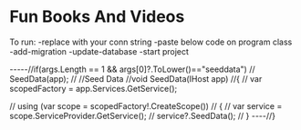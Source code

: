 # Fun Books And Videos

To run:
-replace with your conn string
-paste below code on program class
-add-migration
-update-database
-start project

-----//if(args.Length == 1 && args[0]?.ToLower()=="seeddata")
//    SeedData(app);
// //Seed Data
//void SeedData(IHost app)
//{
//    var scopedFactory = app.Services.GetService<IServiceScopeFactory>();

//    using (var scope = scopedFactory!.CreateScope())
//    {
//        var service = scope.ServiceProvider.GetService<DataSeeder>();
//        service?.SeedData();
//    }
----//}


